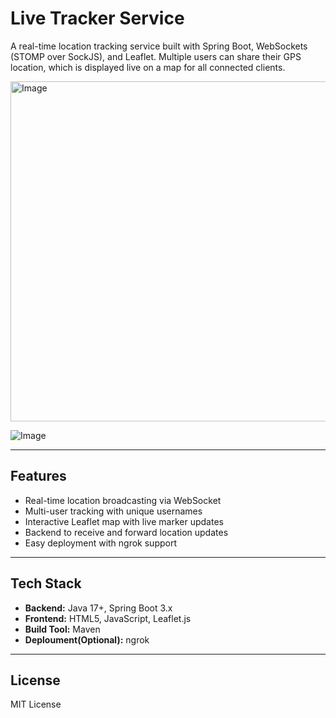 # Live Tracker Service

A real-time location tracking service built with Spring Boot, WebSockets (STOMP over SockJS), and Leaflet. Multiple users can share their GPS location, which is displayed live on a map for all connected clients.


<img width="1005" height="544" alt="Image" src="https://github.com/user-attachments/assets/07d7b8d5-d64e-4be6-a033-3876736c41ea" />

![Image](https://github.com/user-attachments/assets/b7d55e93-f7d9-449d-a147-77e553f1a97b)

---

## Features

- Real-time location broadcasting via WebSocket
- Multi-user tracking with unique usernames
- Interactive Leaflet map with live marker updates
- Backend to receive and forward location updates
- Easy deployment with ngrok support

---

## Tech Stack

- **Backend:** Java 17+, Spring Boot 3.x
- **Frontend:** HTML5, JavaScript, Leaflet.js
- **Build Tool:** Maven
- **Deploument(Optional):** ngrok

---

## License

MIT License

